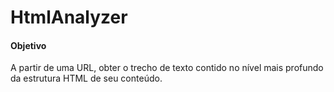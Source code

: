 # HtmlAnalyzer
<h4> Objetivo </h4>
A partir de uma URL, obter o trecho de texto contido no
nível mais profundo da estrutura HTML de seu conteúdo.
